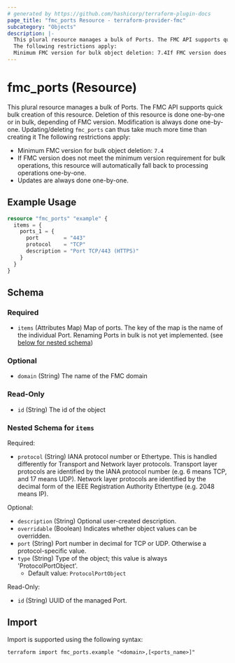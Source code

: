 ```yaml
---
# generated by https://github.com/hashicorp/terraform-plugin-docs
page_title: "fmc_ports Resource - terraform-provider-fmc"
subcategory: "Objects"
description: |-
  This plural resource manages a bulk of Ports. The FMC API supports quick bulk creation of this resource. Deletion of this resource is done one-by-one or in bulk, depending of FMC version. Modification is always done one-by-one. Updating/deleting fmc_ports can thus take much more time than creating it
  The following restrictions apply:
  Minimum FMC version for bulk object deletion: 7.4If FMC version does not meet the minimum version requirement for bulk operations, this resource will automatically fall back to processing operations one-by-one.Updates are always done one-by-one.
---
```


# fmc_ports (Resource)

This plural resource manages a bulk of Ports. The FMC API supports quick bulk creation of this resource. Deletion of this resource is done one-by-one or in bulk, depending of FMC version. Modification is always done one-by-one. Updating/deleting `fmc_ports` can thus take much more time than creating it
The following restrictions apply:
  - Minimum FMC version for bulk object deletion: `7.4`
  - If FMC version does not meet the minimum version requirement for bulk operations, this resource will automatically fall back to processing operations one-by-one.
  - Updates are always done one-by-one.

## Example Usage

```terraform
resource "fmc_ports" "example" {
  items = {
    ports_1 = {
      port        = "443"
      protocol    = "TCP"
      description = "Port TCP/443 (HTTPS)"
    }
  }
}
```

<!-- schema generated by tfplugindocs -->
## Schema

### Required

- `items` (Attributes Map) Map of ports. The key of the map is the name of the individual Port. Renaming Ports in bulk is not yet implemented. (see [below for nested schema](#nestedatt--items))

### Optional

- `domain` (String) The name of the FMC domain

### Read-Only

- `id` (String) The id of the object

<a id="nestedatt--items"></a>
### Nested Schema for `items`

Required:

- `protocol` (String) IANA protocol number or Ethertype. This is handled differently for Transport and Network layer protocols. Transport layer protocols are identified by the IANA protocol number (e.g. 6 means TCP, and 17 means UDP). Network layer protocols are identified by the decimal form of the IEEE Registration Authority Ethertype (e.g. 2048 means IP).

Optional:

- `description` (String) Optional user-created description.
- `overridable` (Boolean) Indicates whether object values can be overridden.
- `port` (String) Port number in decimal for TCP or UDP. Otherwise a protocol-specific value.
- `type` (String) Type of the object; this value is always 'ProtocolPortObject'.
  - Default value: `ProtocolPortObject`

Read-Only:

- `id` (String) UUID of the managed Port.

## Import

Import is supported using the following syntax:

```shell
terraform import fmc_ports.example "<domain>,[<ports_name>]"
```
